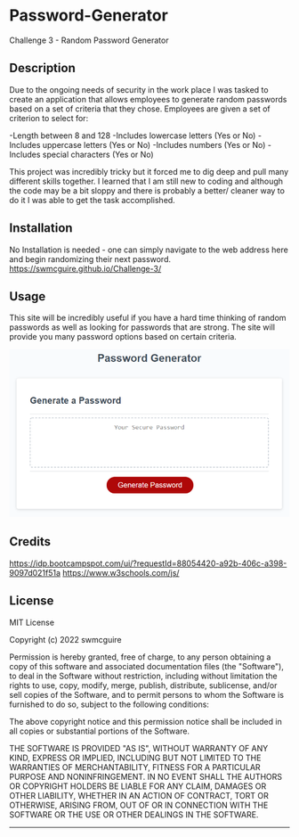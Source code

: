 # Password-Generator
Challenge 3 - Random Password Generator

## Description

Due to the ongoing needs of security in the work place I was tasked to create an application that allows employees to generate random passwords based on a set of criteria that they chose.  Employees are given a set of criterion to select for: 

-Length between 8 and 128
-Includes lowercase letters (Yes or No)
-Includes uppercase letters (Yes or No)
-Includes numbers (Yes or No)
-Includes special characters (Yes or No)

This project was incredibly tricky but it forced me to dig deep and pull many different skills together.  I learned that I am still new to coding and although the code may be a bit sloppy and there is probably a better/ cleaner way to do it I was able to get the task accomplished.

## Installation

No Installation is needed - one can simply navigate to the web address here and begin randomizing their next password. 
https://swmcguire.github.io/Challenge-3/

## Usage

This site will be incredibly useful if you have a hard time thinking of random passwords as well as looking for passwords that are strong.  The site will provide you many password options based on certain criteria.

![Password Generator](./Assets/03-javascript-homework-demo.png)

## Credits

https://idp.bootcampspot.com/ui/?requestId=88054420-a92b-406c-a398-9097d021f51a
https://www.w3schools.com/js/

## License

MIT License

Copyright (c) 2022 swmcguire

Permission is hereby granted, free of charge, to any person obtaining a copy
of this software and associated documentation files (the "Software"), to deal
in the Software without restriction, including without limitation the rights
to use, copy, modify, merge, publish, distribute, sublicense, and/or sell
copies of the Software, and to permit persons to whom the Software is
furnished to do so, subject to the following conditions:

The above copyright notice and this permission notice shall be included in all
copies or substantial portions of the Software.

THE SOFTWARE IS PROVIDED "AS IS", WITHOUT WARRANTY OF ANY KIND, EXPRESS OR
IMPLIED, INCLUDING BUT NOT LIMITED TO THE WARRANTIES OF MERCHANTABILITY,
FITNESS FOR A PARTICULAR PURPOSE AND NONINFRINGEMENT. IN NO EVENT SHALL THE
AUTHORS OR COPYRIGHT HOLDERS BE LIABLE FOR ANY CLAIM, DAMAGES OR OTHER
LIABILITY, WHETHER IN AN ACTION OF CONTRACT, TORT OR OTHERWISE, ARISING FROM,
OUT OF OR IN CONNECTION WITH THE SOFTWARE OR THE USE OR OTHER DEALINGS IN THE
SOFTWARE.

---